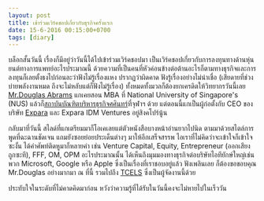 ```yaml
---
layout: post
title: เข้าร่วมเวิร์คชอปเกี่ยวกับธุรกิจครั้งแรก
date: 15-6-2016 00:15:00+0700
tags: [diary]
---
```


บล็อกสั้นวันนี้ เรื่องก็มีอยู่ว่าวันนี้ได้ไปเข้าร่วมเวิร์คชอปมา เป็นเวิร์คชอปเกี่ยวกับการลงทุนทางด้านหุ่นยนต์ทางการแพทย์อะไรประมาณนี้ ด้วยความที่เป็นคนที่หัวค่อนข้างต่อต้านอะไรก็ตามทางธุรกิจและการลงทุนก็เลยตั้งธงไปก่อนละว่าฟังไม่รู้เรื่องแหง ปรากฏว่าผิดคาด ฟังรู้เรื่องอย่างไม่น่าเชื่อ (เสียดายที่ช่วงบ่ายพลังงานหมด ถึงจะไม่หลับแต่ก็ฟังไม่รู้เรื่อง) ทั้งหมดทั้งมวลก็ต้องยกเครดิตให้วิทยากรวันนี้เลย [Mr.Douglas Abrams](http://expara.com/about/team/douglas-abrams) แกเคยสอน MBA ที่ National University of Singapore's (NUS) แล้วก็[สถาบันบัณฑิตบริหารธุรกิจศศินทร์](http://www.chula.ac.th/admission/course/sasin-graduate-institute-of-business-administration)ที่จุฬาฯ ด้วย แต่ตอนนี้แกเป็นผู้ก่อตั้งกับ CEO ของบริษัท [Expara](http://expara.com/) และ Expara IDM Ventures อยู่สิงคโปร์นู้น 

กลับมาที่วันนี้ สไลด์ที่แกเตรียมมาก็โอเคเลยแต่ตัวหนังสือบางหน้าอ่านยากไปนิด ตามมาด้วยสไตล์การพูดที่ฉะฉานชัดเจน แถมยังซอยย่อยประเด็นต่างๆ มาให้อีกเสร็จสรรพ ไอเราที่ไม่คิดว่าจะเข้าใจก็เข้าใจซะงั้น ได้คำศัพท์ติดหูมาก็หลายคำ เช่น Venture Capital, Equity, Entrepreneur (ออกเสียงถูกซะที), FFF, OM, OPM อะไรประมาณนั้น ได้เห็นถึงมุมมองทางธุรกิจต่อบริษัทไอทียักษ์ใหญ่เช่นพวก Microsoft, Google หรือ Apple ซึ่งเป็นเรื่องที่เราชอบอยู่แล้ว ฟังเพลินเลย ก็ต้องขอขอบคุณ Mr.Douglas อย่างมากมา ณ ที่นี้ รวมไปถึง [TCELS](http://www.tcels.or.th/en/home/page) ซึ่งเป็นผู้จัดงานนี้ด้วย 

ประทับใจในระดับที่ไม่คาดคิดมาก่อน หวังว่าความรู้ที่ได้รับในวันนี้คงจะไม่หายไปในเร็ววัน
